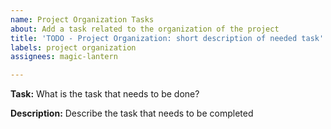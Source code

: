 ```yaml
---
name: Project Organization Tasks
about: Add a task related to the organization of the project
title: 'TODO - Project Organization: short description of needed task'
labels: project organization
assignees: magic-lantern

---
```


**Task:** What is the task that needs to be done?

**Description:** Describe the task that needs to be completed
